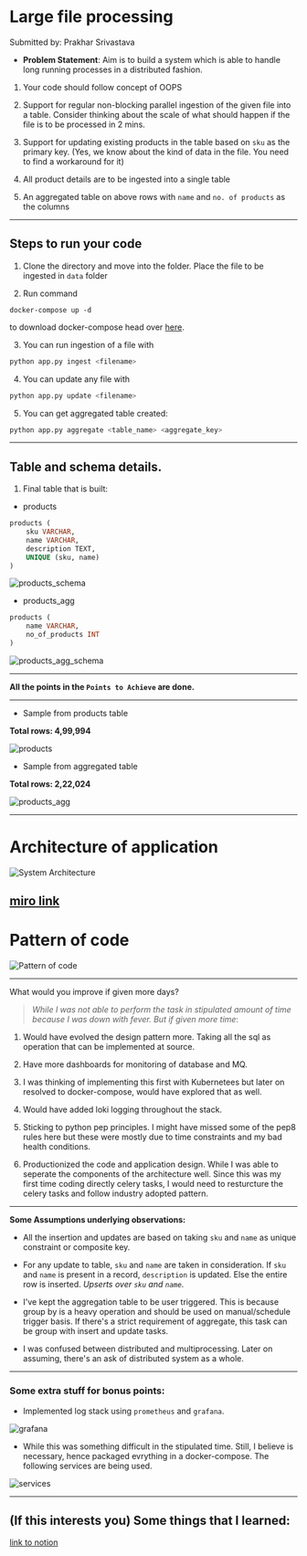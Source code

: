 # Large file processing

Submitted by: Prakhar Srivastava

- **Problem Statement**: Aim is to build a system which is able to handle long running processes in a distributed fashion.

1. Your code should follow concept of OOPS
2. Support for regular non-blocking parallel ingestion of the given file into a table. Consider thinking about the scale of what should happen if the file is to be processed in 2 mins.

3. Support for updating existing products in the table based on `sku` as the primary key. (Yes, we know about the kind of data in the file. You need to find a workaround for it)

4. All product details are to be ingested into a single table

5. An aggregated table on above rows with `name` and `no. of products` as the columns

---

## Steps to run your code

1. Clone the directory and move into the folder. Place the file to be ingested in `data` folder

2. Run command 
```docker
docker-compose up -d
```
to download docker-compose head over [here](https://docs.docker.com/compose/install/).

3. You can run ingestion of a file with

```bash
python app.py ingest <filename>
```

4. You can update any file with

```bash
python app.py update <filename>
```

5. You can get aggregated table created:
```bash
python app.py aggregate <table_name> <aggregate_key>
```

---
## Table and schema details.

1. Final table that is built: 

- products
```SQL
products (
    sku VARCHAR,
    name VARCHAR,
    description TEXT,
    UNIQUE (sku, name)
)
```
![products_schema](assets/products_schema.png)

- products_agg
```SQL
products (
    name VARCHAR,
    no_of_products INT 
)
```
![products_agg_schema](assets/products_agg_schema.png)

---

**All the points in the `Points to Achieve` are done.**

---

- Sample from products table

**Total rows: 4,99,994**

![products](assets/products.png)


- Sample from aggregated table

**Total rows: 2,22,024**

![products_agg](assets/products_agg.png)

---
# Architecture of application

![System Architecture](assets/system_arch.png)

[miro link](https://miro.com/app/board/o9J_lKH-p-o=/?moveToWidget=3074457357134836879&cot=14)
---
# Pattern of code

![Pattern of code](assets/pattern.png)

---
What would you improve if given more days?

 > _*While I was not able to perform the task in stipulated amount of time because I was down with fever. But if given more time*_:

1. Would have evolved the design pattern more. Taking all the sql as operation that can be implemented at source.

2. Have more dashboards for monitoring of database and MQ.

3. I was thinking of implementing this first with Kubernetees but later on resolved to docker-compose, would have explored that as well.

4. Would have added loki logging throughout the stack.

5. Sticking to python pep principles. I might have missed some of the pep8 rules here but these were mostly due to time constraints and my bad health conditions.

6. Productionized the code and application design. While I was able to seperate the components of the architecture well. Since this was my first time coding directly celery tasks, I would need to resturcture the celery tasks and follow industry adopted pattern.
---
**Some Assumptions underlying observations:**

- All the insertion and updates are based on taking `sku` and `name` as unique constraint or composite key.

- For any update to table, `sku` and `name` are taken in consideration. If `sku` and `name` is present in a record, `description` is updated. Else the entire row is inserted. _*Upserts over `sku` and `name`*_.

- I've kept the aggregation table to be user triggered. This is because group by is a heavy operation and should be used on manual/schedule trigger basis. If there's a strict requirement of aggregate, this task can be group with insert and update tasks.

- I was confused between distributed and multiprocessing. Later on assuming, there's an ask of distributed system as a whole.

---
### Some extra stuff for bonus points:

- Implemented log stack using `prometheus` and `grafana`.

![grafana](assets/metrics.png)


- While this was something difficult in the stipulated time. Still, I believe is necessary, hence packaged evrything in a docker-compose. The following services are being used.

![services](assets/services.png)

---
## (If this interests you) Some things that I learned:

[link to notion](https://www.notion.so/prakharcode/Task-learnings-b6eb45e25357494aacbe4094e79b9123)

